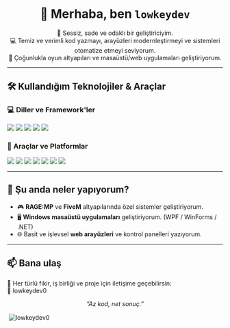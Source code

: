 <h1 align="center">👋 Merhaba, ben <code>lowkeydev</code></h1>

<p align="center">
🧘 Sessiz, sade ve odaklı bir geliştiriciyim.<br>
💻 Temiz ve verimli kod yazmayı, arayüzleri modernleştirmeyi ve sistemleri otomatize etmeyi seviyorum.<br>
🚀 Çoğunlukla oyun altyapıları ve masaüstü/web uygulamaları geliştiriyorum.
</p>

---

## 🛠️ Kullandığım Teknolojiler & Araçlar

### 💻 Diller ve Framework'ler
<p>
  <img src="https://img.shields.io/badge/C%23-239120?style=for-the-badge&logo=c-sharp&logoColor=white"/>
  <img src="https://img.shields.io/badge/Lua-000080?style=for-the-badge&logo=lua&logoColor=white"/>
  <img src="https://img.shields.io/badge/JavaScript-F7DF1E?style=for-the-badge&logo=javascript&logoColor=black"/>
  <img src="https://img.shields.io/badge/HTML5-E34F26?style=for-the-badge&logo=html5&logoColor=white"/>
  <img src="https://img.shields.io/badge/CSS3-1572B6?style=for-the-badge&logo=css3&logoColor=white"/>
</p>

### 🧰 Araçlar ve Platformlar
<p>
  <img src="https://img.shields.io/badge/Visual%20Studio-5C2D91?style=for-the-badge&logo=visual%20studio&logoColor=white"/>
  <img src="https://img.shields.io/badge/VS%20Code-007ACC?style=for-the-badge&logo=visual-studio-code&logoColor=white"/>
  <img src="https://img.shields.io/badge/FiveM-F56F00?style=for-the-badge&logo=fivem&logoColor=white"/>
  <img src="https://img.shields.io/badge/RAGE:MP-000000?style=for-the-badge&logo=rockstar%20games&logoColor=white"/>
  <img src="https://img.shields.io/badge/Git-F05032?style=for-the-badge&logo=git&logoColor=white"/>
  <img src="https://img.shields.io/badge/GitHub-181717?style=for-the-badge&logo=github&logoColor=white"/>
  <img src="https://img.shields.io/badge/Windows%20Apps-0078D6?style=for-the-badge&logo=windows&logoColor=white"/>
</p>

---

## 🔭 Şu anda neler yapıyorum?

- 🎮 **RAGE:MP** ve **FiveM** altyapılarında özel sistemler geliştiriyorum.  
- 🖥️ **Windows masaüstü uygulamaları** geliştiriyorum. (WPF / WinForms / .NET)  
- 🌐 Basit ve işlevsel **web arayüzleri** ve kontrol panelleri yazıyorum.  

---

## 📫 Bana ulaş

💬 Her türlü fikir, iş birliği ve proje için iletişime geçebilirsin:  
📧 lowkeydev0

<p align="center">
  <i>“Az kod, net sonuç.”</i>
</p>



<p>&nbsp;<img align="center" src="https://github-readme-stats.vercel.app/api?username=lowkeydev0&show_icons=true&locale=en" alt="lowkeydev0" /></p>


